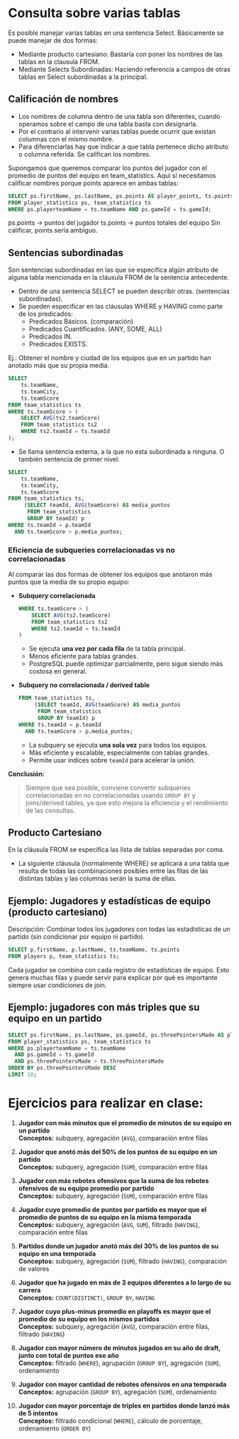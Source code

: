 # Consulta sobre varias tablas

Es posible manejar varias tablas en una sentencia Select. Básicamente se puede manejar de dos formas:
- Mediante producto cartesiano: Bastaría con poner los nombres de las tablas en la clausula FROM.
- Mediante Selects Subordinadas: Haciendo referencia a campos de otras tablas en Select subordinadas a la principal.

## Calificación de nombres
- Los nombres de columna dentro de una tabla son diferentes, cuando operamos sobre el campo de una tabla basta con designarla.
- Por el contrario al intervenir varias tablas puede ocurrir que existan columnas con el mismo nombre.
- Para diferenciarlas hay que indicar a que tabla pertenece dicho atributo o columna referida. Se califican los nombres.

Supongamos que queremos comparar los puntos del jugador con el promedio de puntos del equipo en team_statistics. Aquí sí necesitamos calificar nombres porque points aparece en ambas tablas:
```sql
SELECT ps.firstName, ps.lastName, ps.points AS player_points, ts.points AS team_points
FROM player_statistics ps, team_statistics ts 
WHERE ps.playerteamName = ts.teamName AND ps.gameId = ts.gameId;
``` 

ps.points → puntos del jugador
ts.points → puntos totales del equipo
Sin calificar, points sería ambiguo.


## Sentencias subordinadas
Son sentencias subordinadas en las que se especifica algún atributo de alguna tabla mencionada en la cláusula FROM de la sentencia antecedente.

- Dentro de una sentencia SELECT se pueden describir otras. (sentencias subordinadas).
-  Se pueden especificar en las cláusulas WHERE y HAVING como parte de los predicados:
    - Predicados Básicos. (comparación)
    - Predicados Cuantificados. (ANY, SOME, ALL)
    - Predicados IN.
    - Predicados EXISTS.

Ej.: Obtener el nombre y ciudad de los equipos que en un partido han anotado más que su propia media.
```sql
SELECT 
    ts.teamName,
    ts.teamCity,
    ts.teamScore
FROM team_statistics ts
WHERE ts.teamScore > (
    SELECT AVG(ts2.teamScore)
    FROM team_statistics ts2
    WHERE ts2.teamId = ts.teamId
);
```

- Se llama sentencia externa, a la que no esta subordinada a ninguna. O también sentencia de primer nivel.

```sql
SELECT 
    ts.teamName,
    ts.teamCity,
    ts.teamScore
FROM team_statistics ts,
     (SELECT teamId, AVG(teamScore) AS media_puntos
      FROM team_statistics
      GROUP BY teamId) p
WHERE ts.teamId = p.teamId
  AND ts.teamScore > p.media_puntos;
```
### Eficiencia de subqueries correlacionadas vs no correlacionadas

Al comparar las dos formas de obtener los equipos que anotaron más puntos que la media de su propio equipo:

- **Subquery correlacionada**  
  ```sql
  WHERE ts.teamScore > (
      SELECT AVG(ts2.teamScore)
      FROM team_statistics ts2
      WHERE ts2.teamId = ts.teamId
  )
  ```
  - Se ejecuta **una vez por cada fila** de la tabla principal.  
  - Menos eficiente para tablas grandes.  
  - PostgreSQL puede optimizar parcialmente, pero sigue siendo más costosa en general.

- **Subquery no correlacionada / derived table**  
  ```sql
  FROM team_statistics ts,
       (SELECT teamId, AVG(teamScore) AS media_puntos
        FROM team_statistics
        GROUP BY teamId) p
  WHERE ts.teamId = p.teamId
    AND ts.teamScore > p.media_puntos;
  ```
  - La subquery se ejecuta **una sola vez** para todos los equipos.  
  - Más eficiente y escalable, especialmente con tablas grandes.  
  - Permite usar índices sobre `teamId` para acelerar la unión.

**Conclusión:**  
> Siempre que sea posible, conviene convertir subqueries correlacionadas en no correlacionadas usando `GROUP BY` y joins/derived tables, ya que esto mejora la eficiencia y el rendimiento de las consultas.


## Producto Cartesiano
En la cláusula FROM se especifica las lista de tablas separadas por coma.
- La siguiente cláusula (normalmente WHERE) se aplicará a una tabla que resulta de todas las combinaciones posibles entre las filas de las distintas tablas y las columnas serán la suma de ellas.

## Ejemplo: Jugadores y estadísticas de equipo (producto cartesiano)

Descripción: Combinar todos los jugadores con todas las estadísticas de un partido (sin condicionar por equipo ni partido).
```sql
SELECT p.firstName, p.lastName, ts.teamName, ts.points
FROM players p, team_statistics ts;
```

Cada jugador se combina con cada registro de estadísticas de equipo.
Esto genera muchas filas y puede servir para explicar por qué es importante siempre usar condiciones de join.

## Ejemplo: jugadores con más triples que su equipo en un partido 
```sql
SELECT ps.firstName, ps.lastName, ps.gameId, ps.threePointersMade AS player_triples, ts.threePointersMade AS team_triples
FROM player_statistics ps, team_statistics ts
WHERE ps.playerteamName = ts.teamName
  AND ps.gameId = ts.gameId
  AND ps.threePointersMade > ts.threePointersMade
ORDER BY ps.threePointersMade DESC
LIMIT 10;
```

# Ejercicios para realizar en clase:


1. **Jugador con más minutos que el promedio de minutos de su equipo en un partido**  
   **Conceptos:** subquery, agregación (`AVG`), comparación entre filas

2. **Jugador que anotó más del 50% de los puntos de su equipo en un partido**  
   **Conceptos:** subquery, agregación (`SUM`), comparación entre filas

3. **Jugador con más rebotes ofensivos que la suma de los rebotes ofensivos de su equipo promedio por partido**  
   **Conceptos:** subquery, agregación (`SUM`), comparación entre filas

4. **Jugador cuyo promedio de puntos por partido es mayor que el promedio de puntos de su equipo en la misma temporada**  
   **Conceptos:** subquery, agregación (`AVG`, `SUM`), filtrado (`HAVING`), comparación entre filas

5. **Partidos donde un jugador anotó más del 30% de los puntos de su equipo en una temporada**  
   **Conceptos:** subquery, agregación (`SUM`), filtrado (`HAVING`), comparación de valores

6. **Jugador que ha jugado en más de 3 equipos diferentes a lo largo de su carrera**  
   **Conceptos:** `COUNT(DISTINCT)`, `GROUP BY`, `HAVING`

7. **Jugador cuyo plus-minus promedio en playoffs es mayor que el promedio de su equipo en los mismos partidos**  
   **Conceptos:** subquery, agregación (`AVG`), comparación entre filas, filtrado (`HAVING`)

8. **Jugador con mayor número de minutos jugados en su año de draft, junto con total de puntos ese año**  
   **Conceptos:** filtrado (`WHERE`), agrupación (`GROUP BY`), agregación (`SUM`), ordenamiento

9. **Jugador con mayor cantidad de rebotes ofensivos en una temporada**  
   **Conceptos:** agrupación (`GROUP BY`), agregación (`SUM`), ordenamiento

10. **Jugador con mayor porcentaje de triples en partidos donde lanzó más de 5 intentos**  
    **Conceptos:** filtrado condicional (`WHERE`), cálculo de porcentaje, ordenamiento (`ORDER BY`)